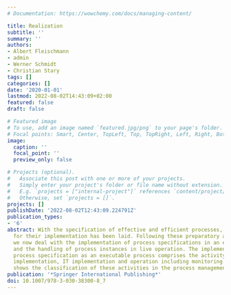 ```yaml
---
# Documentation: https://wowchemy.com/docs/managing-content/

title: Realization
subtitle: ''
summary: ''
authors:
- Albert Fleischmann
- admin
- Werner Schmidt
- Christian Stary
tags: []
categories: []
date: '2020-01-01'
lastmod: 2022-08-02T14:43:09+02:00
featured: false
draft: false

# Featured image
# To use, add an image named `featured.jpg/png` to your page's folder.
# Focal points: Smart, Center, TopLeft, Top, TopRight, Left, Right, BottomLeft, Bottom, BottomRight.
image:
  caption: ''
  focal_point: ''
  preview_only: false

# Projects (optional).
#   Associate this post with one or more of your projects.
#   Simply enter your project's folder or file name without extension.
#   E.g. `projects = ["internal-project"]` references `content/project/deep-learning/index.md`.
#   Otherwise, set `projects = []`.
projects: []
publishDate: '2022-08-02T12:43:09.224791Z'
publication_types:
- '6'
abstract: With the specification of effective and efficient processes, the foundation
  for their implementation has been laid. Following these preparatory activities,
  we now deal with the implementation of process specifications in an execution environment
  and the handling of process instances in live operation. The implementation of a
  process specification as an executable process comprises the activity bundles organizational
  implementation, IT implementation and operation including monitoring. Figure 7.1
  shows the classification of these activities in the process management model.
publication: '*Springer International Publishing*'
doi: 10.1007/978-3-030-38300-8_7
---
```

